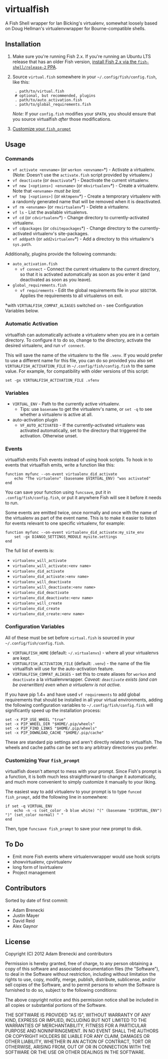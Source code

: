 # virtualfish
A Fish Shell wrapper for Ian Bicking's virtualenv, somewhat loosely based on Doug Hellman's virtualenvwrapper for Bourne-compatible shells.

## Installation
1. Make sure you're running Fish 2.x. If you're running an Ubuntu LTS release that has an older Fish version, [install Fish 2.x via the `fish-shell/release-2` PPA](https://launchpad.net/~fish-shell/+archive/release-2).
1. Source `virtual.fish` somewhere in your `~/.config/fish/config.fish`, like this:

		. path/to/virtual.fish
        # optional, but recommended, plugins
        . path/to/auto_activation.fish
        . path/to/global_requirements.fish

    *Note:* If your `config.fish` modifies your `$PATH`, you should ensure
    that you source virtualfish *after* those modifications.

2. [Customize your `fish_prompt`](#customizing-your-fish_prompt)

## Usage

### Commands
* `vf activate <envname>` (or `workon <envname>`\*) - Activate a virtualenv. (Note: Doesn't use the `activate.fish` script provided by virtualenv.)
* `vf deactivate` (or `deactivate`\*) - Deactivate the current virtualenv.
* `vf new [<options>] <envname>` (or `mkvirtualenv`\*) - Create a virtualenv. Note that `<envname>` *must be last*.
* `vf tmp [<options>]` (or `mktmpenv`\*) - Create a temprorary virtualenv with a randomly generated name that will be removed when it is deactivated.
* `vf rm <envname>` (or `rmvirtualenv`\*) - Delete a virtualenv.
* `vf ls` - List the available virtualenvs.
* `vf cd` (or `cdvirtualenv`*) - Change directory to currently-activated virtualenv.
* `vf cdpackages` (or `cdsitepackages`*) - Change directory to the currently-activated virtualenv's site-packages.
* `vf addpath` (or `add2virtualenv`\*) - Add a directory to this virtualenv's `sys.path`.

Additionally, plugins provide the following commands:

* `auto_activation.fish`
    * `vf connect` - Connect the current virtualenv to the current directory, so that it is activated automatically as soon as you enter it (and deactivated as soon as you leave).
* `global_requirements.fish`
    * `vf requirements` - Edit the global requirements file in your `$EDITOR`.
      Applies the requirements to all virtualenvs on exit.

\*with `VIRTUALFISH_COMPAT_ALIASES` switched on - see Configuration Variables below.

### Automatic Activation

virtualfish can automatically activate a virtualenv when you are in a certain directory. To configure it to do so, change to the directory, activate the desired virtualenv, and run `vf connect`.

This will save the name of the virtualenv to the file `.venv`. If you would prefer to use a different name for this file, you can do so provided you also set `VIRTUALFISH_ACTIVATION_FILE` in `~/.config/fish/config.fish` to the same value. For example, for compatibility with older versions of this script:

	set -gx VIRTUALFISH_ACTIVATION_FILE .vfenv

### Variables

* `VIRTUAL_ENV` - Path to the currently active virtualenv.
	* Tips: use `basename` to get the virtualenv's name, or `set -q` to see whether a virtualenv is active at all.
* auto-activation plugin
    * `VF_AUTO_ACTIVATED` - If the currently-activated virtualenv was activated automatically, set to the directory that triggered the activation. Otherwise unset.

### Events

virtualfish emits Fish events instead of using hook scripts. To hook in to events that virtualfish emits, write a function like this:

	function myfunc --on-event virtualenv_did_activate
		echo "The virtualenv" (basename $VIRTUAL_ENV) "was activated"
	end

You can save your function using `funcsave`, put it in `.config/fish/config.fish`, or put it anywhere Fish will see it before it needs to run.

Some events are emitted twice, once normally and once with the name of the virtualenv as part of the event name. This is to make it easier to listen for events relevant to one specific virtualenv, for example:

	function myfunc --on-event virtualenv_did_activate:my_site_env
		set -gx DJANGO_SETTINGS_MODULE mysite.settings
	end

The full list of events is:

* `virtualenv_will_activate`
* `virtualenv_will_activate:<env name>`
* `virtualenv_did_activate`
* `virtualenv_did_activate:<env name>`
* `virtualenv_will_deactivate`
* `virtualenv_will_deactivate:<env name>`
* `virtualenv_did_deactivate`
* `virtualenv_did_deactivate:<env name>`
* `virtualenv_will_create`
* `virtualenv_did_create`
* `virtualenv_did_create:<env name>`

### Configuration Variables
All of these must be set before `virtual.fish` is sourced in your `~/.config/fish/config.fish`.

* `VIRTUALFISH_HOME` (default: `~/.virtualenvs`) - where all your virtualenvs are kept.
* `VIRTUALFISH_ACTIVATION_FILE` (default: `.venv`) - the name of the file virtualfish will use for the auto-activation feature.
* `VIRTUALFISH_COMPAT_ALIASES` - set this to create aliases for `workon` and `deactivate` a la virtualenvwrapper. *Caveat: `deactivate` exists (and can be overwritten) even when a virtualenv is not active.*

If you have pip 1.4+ and have used `vf requirements` to add global requirements that should be installed in all your virtual environments, adding the following configuration variables to `~/.config/fish/config.fish` will significantly speed up the installation process:

    set -x PIP_USE_WHEEL "true"
    set -x PIP_WHEEL_DIR "$HOME/.pip/wheels"
    set -x PIP_FIND_LINKS "$HOME/.pip/wheels"
    set -x PIP_DOWNLOAD_CACHE "$HOME/.pip/cache"

These are standard pip settings and aren't directly related to virtualfish. The wheels and cache paths can be set to any arbitrary directories you prefer.

### Customizing Your `fish_prompt`
virtualfish doesn't attempt to mess with your prompt. Since Fish's prompt is a function, it is both much less straightforward to change it automatically, and much more convenient to simply customize it manually to your liking.

The easiest way to add virtualenv to your prompt is to type `funced fish_prompt`, add the following line in somewhere:

	if set -q VIRTUAL_ENV
		echo -n -s (set_color -b blue white) "(" (basename "$VIRTUAL_ENV") ")" (set_color normal) " "
	end

Then, type `funcsave fish_prompt` to save your new prompt to disk.

## To Do

* Emit more Fish events where virtualenvwrapper would use hook scripts
* showvirtualenv, cpvirtualenv
* long form of lsvirtualenv
* Project management

## Contributors

Sorted by date of first commit:

* Adam Brenecki
* Justin Mayer
* David Reid
* Alex Gaynor

## License
Copyright (C) 2012 Adam Brenecki and contributors

Permission is hereby granted, free of charge, to any person obtaining a copy of this software and associated documentation files (the "Software"), to deal in the Software without restriction, including without limitation the rights to use, copy, modify, merge, publish, distribute, sublicense, and/or sell copies of the Software, and to permit persons to whom the Software is furnished to do so, subject to the following conditions:

The above copyright notice and this permission notice shall be included in all copies or substantial portions of the Software.

THE SOFTWARE IS PROVIDED "AS IS", WITHOUT WARRANTY OF ANY KIND, EXPRESS OR IMPLIED, INCLUDING BUT NOT LIMITED TO THE WARRANTIES OF MERCHANTABILITY, FITNESS FOR A PARTICULAR PURPOSE AND NONINFRINGEMENT. IN NO EVENT SHALL THE AUTHORS OR COPYRIGHT HOLDERS BE LIABLE FOR ANY CLAIM, DAMAGES OR OTHER LIABILITY, WHETHER IN AN ACTION OF CONTRACT, TORT OR OTHERWISE, ARISING FROM, OUT OF OR IN CONNECTION WITH THE SOFTWARE OR THE USE OR OTHER DEALINGS IN THE SOFTWARE.
